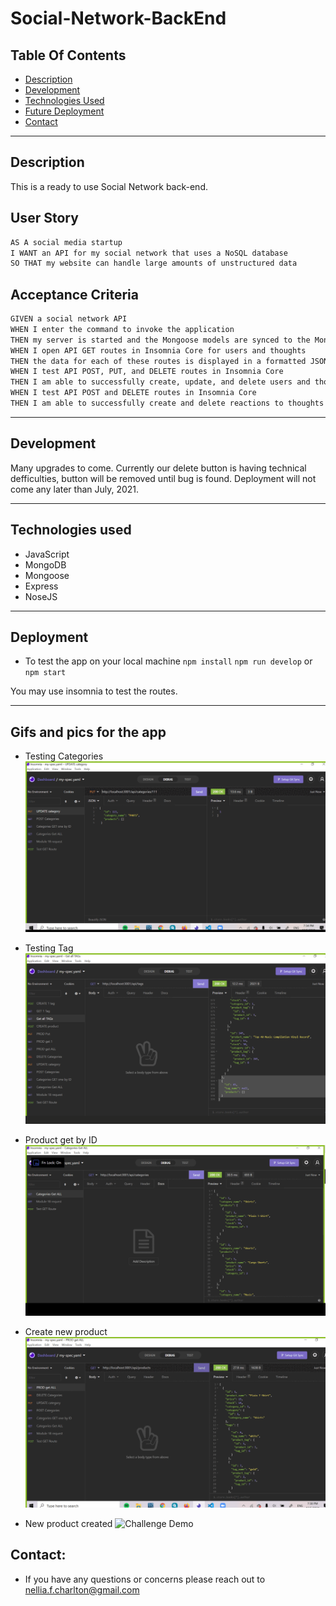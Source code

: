 # Social-Network-BackEnd

## Table Of Contents
* [Description](#description)
* [Development](#usage)
* [Technologies Used](#technologies-used)
* [Future Deployment](#future-deployement)
* [Contact](#contact)
----------------------------
## Description
This is a ready to use Social Network back-end. 

## User Story

```md
AS A social media startup
I WANT an API for my social network that uses a NoSQL database
SO THAT my website can handle large amounts of unstructured data
```
## Acceptance Criteria

```md
GIVEN a social network API
WHEN I enter the command to invoke the application
THEN my server is started and the Mongoose models are synced to the MongoDB database
WHEN I open API GET routes in Insomnia Core for users and thoughts
THEN the data for each of these routes is displayed in a formatted JSON
WHEN I test API POST, PUT, and DELETE routes in Insomnia Core
THEN I am able to successfully create, update, and delete users and thoughts in my database
WHEN I test API POST and DELETE routes in Insomnia Core
THEN I am able to successfully create and delete reactions to thoughts and add and remove friends to a user’s friend list
```
---------------------------
## Development
Many upgrades to come. Currently our delete button is having technical defficulties, button will be removed until bug is found. Deployment will not come any later than July, 2021.

---------------------------
## Technologies used
- JavaScript
- MongoDB
- Mongoose
- Express
- NoseJS

---------------------------
## Deployment
* To test the app on your local machine 
`npm install`
`npm run develop` or `npm start`

You may use insomnia to test the routes.

---------------------------
## Gifs and pics for the app
* Testing Categories
![Challenge Demo](./assets/CATEGORY.gif)

* Testing  Tag 
![Challenge Demo](./assets/Delete.gif)

* Product get by ID
![Challenge Demo](./assets/gif.gif)

* Create new product
![Challenge Demo](./assets/product.gif)

* New product created
![Challenge Demo](./assets/product1.gif)

## Contact: 
* If you have any questions or concerns please reach out to nellia.f.charlton@gmail.com 
